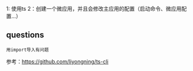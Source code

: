 1: 使用ts
2：创建一个微应用，并且会修改主应用的配置（启动命令、微应用配置...）

## questions
    用import导入有问题
参考：https://github.com/liyongning/ts-cli

